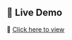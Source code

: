 

## 🚀 Live Demo  
🔗 [Click here to view](https://nishaprojectx.github.io/LinkedInComment_Card/)  



